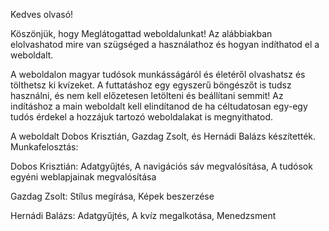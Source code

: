 Kedves olvasó!

Köszönjük, hogy Meglátogattad weboldalunkat!
Az alábbiakban elolvashatod mire van szügséged a használathoz és hogyan indíthatod el a weboldalt.

A weboldalon magyar tudósok munkásságáról és életéről olvashatsz és tölthetsz ki kvízeket.
A futtatáshoz egy egyszerű böngészőt is tudsz használni, és nem kell előzetesen letölteni és beállítani semmit!
Az indításhoz a main  weboldalt kell elindítanod de ha céltudatosan egy-egy tudós érdekel a hozzájuk tartozó weboldalakat is megnyithatod.

A weboldalt Dobos Krisztián, Gazdag Zsolt, és Hernádi Balázs készítették.
Munkafelosztás:

Dobos Krisztián: Adatgyűjtés,
		             A navigációs sáv megvalósítása,
                 A tudósok egyéni weblapjainak megvalósítása
                   
Gazdag Zsolt: Stílus megírása,
	            Képek beszerzése
 
Hernádi Balázs: Adatgyűjtés,
                A kvíz megalkotása,
                Menedzsment
